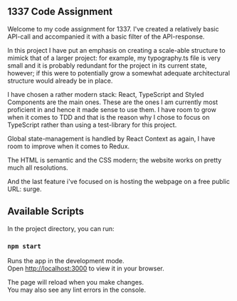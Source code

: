 ## 1337 Code Assignment

Welcome to my code assignment for 1337. I've created a relatively basic API-call and accompanied it with a basic filter of the API-response. 

In this project I have put an emphasis on creating a scale-able structure to mimick that of a larger project: for example, my typography.ts file is very small and it is probably redundant for the project in its current state, however; if this were to potentially grow a somewhat adequate architectural structure would already be in place.

I have chosen a rather modern stack: React, TypeScript and Styled Components are the main ones. These are the ones I am currently most proficient in and hence it made sense to use them. I have room to grow when it comes to TDD and that is the reason why I chose to focus on TypeScript rather than using a test-library for this project. 

Global state-management is handled by React Context as again, I have room to improve when it comes to Redux. 

The HTML is semantic and the CSS modern; the website works on pretty much all resolutions.

And the last feature i've focused on is hosting the webpage on a free public URL: surge.

## Available Scripts

In the project directory, you can run:

### `npm start`

Runs the app in the development mode.\
Open [http://localhost:3000](http://localhost:3000) to view it in your browser.

The page will reload when you make changes.\
You may also see any lint errors in the console.
